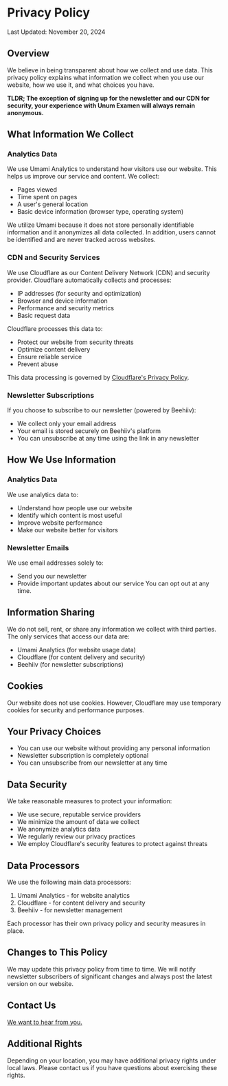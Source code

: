 # Privacy Policy

Last Updated: November 20, 2024

## Overview
We believe in being transparent about how we collect and use data. This privacy policy explains what information we collect when you use our website, how we use it, and what choices you have.

**TLDR; The exception of signing up for the newsletter and our CDN for security, your experience with Unum Examen will always remain anonymous.**

## What Information We Collect

### Analytics Data
We use Umami Analytics to understand how visitors use our website. This helps us improve our service and content. We collect:
- Pages viewed
- Time spent on pages
- A user's general location
- Basic device information (browser type, operating system)

We utilize Umami because it does not store personally identifiable information and it anonymizes all data collected. In addition, users cannot be identified and are never tracked across websites.

### CDN and Security Services
We use Cloudflare as our Content Delivery Network (CDN) and security provider. Cloudflare automatically collects and processes:
- IP addresses (for security and optimization)
- Browser and device information
- Performance and security metrics
- Basic request data

Cloudflare processes this data to:
- Protect our website from security threats
- Optimize content delivery
- Ensure reliable service
- Prevent abuse

This data processing is governed by [Cloudflare's Privacy Policy](https://www.cloudflare.com/privacypolicy/).

### Newsletter Subscriptions
If you choose to subscribe to our newsletter (powered by Beehiiv):
- We collect only your email address
- Your email is stored securely on Beehiiv's platform
- You can unsubscribe at any time using the link in any newsletter

## How We Use Information

### Analytics Data
We use analytics data to:
- Understand how people use our website
- Identify which content is most useful
- Improve website performance
- Make our website better for visitors

### Newsletter Emails
We use email addresses solely to:
- Send you our newsletter
- Provide important updates about our service
You can opt out at any time.

## Information Sharing
We do not sell, rent, or share any information we collect with third parties. The only services that access our data are:
- Umami Analytics (for website usage data)
- Cloudflare (for content delivery and security)
- Beehiiv (for newsletter subscriptions)

## Cookies
Our website does not use cookies. However, Cloudflare may use temporary cookies for security and performance purposes.

## Your Privacy Choices
- You can use our website without providing any personal information
- Newsletter subscription is completely optional
- You can unsubscribe from our newsletter at any time

## Data Security
We take reasonable measures to protect your information:
- We use secure, reputable service providers
- We minimize the amount of data we collect
- We anonymize analytics data
- We regularly review our privacy practices
- We employ Cloudflare's security features to protect against threats

## Data Processors
We use the following main data processors:
1. Umami Analytics - for website analytics
2. Cloudflare - for content delivery and security
3. Beehiiv - for newsletter management

Each processor has their own privacy policy and security measures in place.

## Changes to This Policy
We may update this privacy policy from time to time. We will notify newsletter subscribers of significant changes and always post the latest version on our website.

## Contact Us
[We want to hear from you.](https://forms.gle/xwE1MAhu5gPa1y2r9)

## Additional Rights
Depending on your location, you may have additional privacy rights under local laws. Please contact us if you have questions about exercising these rights.